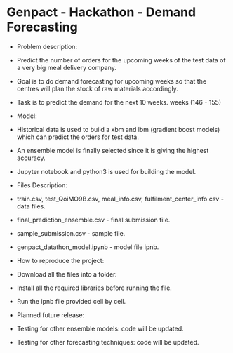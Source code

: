 # Genpact - Hackathon - Demand Forecasting
* Problem description:
* Predict the number of orders for the upcoming weeks of the test data of a very big meal delivery company.
* Goal is to do demand forecasting  for upcoming weeks so that the centres will plan the stock of raw materials accordingly. 
* Task is to predict the demand for the next 10 weeks. weeks (146 - 155)

* Model:
* Historical data is used to build a xbm and lbm (gradient boost models) which can predict the orders for test data.
* An ensemble model is finally selected since it is giving the highest accuracy.
* Jupyter notebook and python3 is used for building the model.

* Files Description:
* train.csv, test_QoiMO9B.csv, meal_info.csv, fulfilment_center_info.csv - data files.
* final_prediction_ensemble.csv - final submission file.
* sample_submission.csv - sample file.
* genpact_datathon_model.ipynb - model file ipnb.

* How to reproduce the project:
* Download all the files into a folder.
* Install all the required libraries before running the file.
* Run the ipnb file provided cell by cell.

* Planned future release:
* Testing for other ensemble models: code will be updated.
* Testing for other forecasting techniques: code will be updated.
